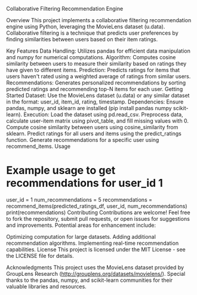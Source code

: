 Collaborative Filtering Recommendation Engine

Overview
This project implements a collaborative filtering recommendation engine using Python, leveraging the MovieLens dataset (u.data). Collaborative filtering is a technique that predicts user preferences by finding similarities between users based on their item ratings.

Key Features
Data Handling: Utilizes pandas for efficient data manipulation and numpy for numerical computations.
Algorithm: Computes cosine similarity between users to measure their similarity based on ratings they have given to different items.
Prediction: Predicts ratings for items that users haven't rated using a weighted average of ratings from similar users.
Recommendations: Generates personalized recommendations by sorting predicted ratings and recommending top-N items for each user.
Getting Started
Dataset: Use the MovieLens dataset (u.data) or any similar dataset in the format: user_id, item_id, rating, timestamp.
Dependencies: Ensure pandas, numpy, and sklearn are installed (pip install pandas numpy scikit-learn).
Execution:
Load the dataset using pd.read_csv.
Preprocess data, calculate user-item matrix using pivot_table, and fill missing values with 0.
Compute cosine similarity between users using cosine_similarity from sklearn.
Predict ratings for all users and items using the predict_ratings function.
Generate recommendations for a specific user using recommend_items.
Usage

# Example usage to get recommendations for user_id 1
user_id = 1
num_recommendations = 5
recommendations = recommend_items(predicted_ratings_df, user_id, num_recommendations)
print(recommendations)
Contributing
Contributions are welcome! Feel free to fork the repository, submit pull requests, or open issues for suggestions and improvements. Potential areas for enhancement include:

Optimizing computation for large datasets.
Adding additional recommendation algorithms.
Implementing real-time recommendation capabilities.
License
This project is licensed under the MIT License - see the LICENSE file for details.

Acknowledgments
This project uses the MovieLens dataset provided by GroupLens Research (http://grouplens.org/datasets/movielens/).
Special thanks to the pandas, numpy, and scikit-learn communities for their valuable libraries and resources.

